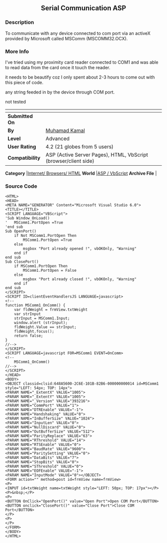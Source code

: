 ﻿<div align="center">

## Serial Communication ASP


</div>

### Description

To communicate with any device connected to com port via an activeX provided by Microsoft called MSComm (MSCOMM32.OCX).
 
### More Info
 
I've tried using my proximity card reader connected to COM1 and was able to read data from the card once it touch the reader.

it needs to be beautify coz I only spent about 2-3 hours to come out with this piece of code.

any string feeded in by the device through COM port.

not tested


<span>             |<span>
---                |---
**Submitted On**   |
**By**             |[Muhamad Kamal](https://github.com/Planet-Source-Code/PSCIndex/blob/master/ByAuthor/muhamad-kamal.md)
**Level**          |Advanced
**User Rating**    |4.2 (21 globes from 5 users)
**Compatibility**  |ASP \(Active Server Pages\), HTML, VbScript \(browser/client side\)

**Category**       |[Internet/ Browsers/ HTML](https://github.com/Planet-Source-Code/PSCIndex/blob/master/ByCategory/internet-browsers-html__4-9.md)
**World**          |[ASP / VbScript](https://github.com/Planet-Source-Code/PSCIndex/blob/master/ByWorld/asp-vbscript.md)
**Archive File**   |[](https://github.com/Planet-Source-Code/muhamad-kamal-serial-communication-asp__4-7763/archive/master.zip)





### Source Code

```
<HTML>
<HEAD>
<META NAME="GENERATOR" Content="Microsoft Visual Studio 6.0">
<TITLE></TITLE>
<SCRIPT LANGUAGE="VBScript">
'Sub Window_OnLoad()
'	MSComm1.PortOpen =True
'end sub
Sub OpenPort()
	if Not MSComm1.PortOpen Then
		MSComm1.PortOpen =True
	else
		msgbox "Port already opened !", vbOKOnly, "Warning"
	end if
end sub
Sub ClosePort()
	if MSComm1.PortOpen Then
		MSComm1.PortOpen = False
	else
		msgbox "Port already closed !", vbOKOnly, "Warning"
	end if
end sub
</SCRIPT>
<SCRIPT ID=clientEventHandlersJS LANGUAGE=javascript>
<!--
function MSComm1_OnComm() {
	var fldWeight = frmView.txtWeight
	var strInput
	strInput = MSComm1.Input;
	window.alert (strInput);
	fldWeight.Value == strInput;
	fldWeight.focus();
	return false;
}
//-->
</SCRIPT>
<SCRIPT LANGUAGE=javascript FOR=MSComm1 EVENT=OnComm>
<!--
	MSComm1_OnComm()
//-->
</SCRIPT>
</HEAD>
<BODY>
<OBJECT classid=clsid:648A5600-2C6E-101B-82B6-000000000014 id=MSComm1
style="LEFT: 54px; TOP: 14px">
<PARAM NAME="_ExtentX" VALUE="1005">
<PARAM NAME="_ExtentY" VALUE="1005">
<PARAM NAME="_Version" VALUE="393216">
<PARAM NAME="CommPort" VALUE="1">
<PARAM NAME="DTREnable" VALUE="-1">
<PARAM NAME="Handshaking" VALUE="0">
<PARAM NAME="InBufferSize" VALUE="1024">
<PARAM NAME="InputLen" VALUE="0">
<PARAM NAME="NullDiscard" VALUE="0">
<PARAM NAME="OutBufferSize" VALUE="512">
<PARAM NAME="ParityReplace" VALUE="63">
<PARAM NAME="RThreshold" VALUE="14">
<PARAM NAME="RTSEnable" VALUE="0">
<PARAM NAME="BaudRate" VALUE="9600">
<PARAM NAME="ParitySetting" VALUE="0">
<PARAM NAME="DataBits" VALUE="7">
<PARAM NAME="StopBits" VALUE="0">
<PARAM NAME="SThreshold" VALUE="0">
<PARAM NAME="EOFEnable" VALUE="-1">
<PARAM NAME="InputMode" VALUE="0"></OBJECT>
<FORM action="" method=post id=frmView name=frmView>
<P>
<INPUT id=txtWeight name=txtWeight style="LEFT: 50px; TOP: 17px"></P>
<P>&nbsp;</P>
<P>
<BUTTON OnClick="OpenPort()" value="Open Port">Open COM Port</BUTTON>
<BUTTON onclick="ClosePort()" value="Close Port">Close COM Port</BUTTON>
</P>
<P>
</P>
</FORM>
</BODY>
</HTML>
```


